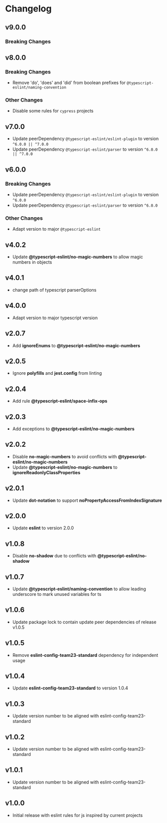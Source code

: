 # Changelog

## v9.0.0

### Breaking Changes

## v8.0.0

### Breaking Changes

- Remove 'do', 'does' and 'did' from boolean prefixes for `@typescript-eslint/naming-convention`

### Other Changes

- Disable some rules for `cypress` projects

## v7.0.0

- Update peerDependency `@typescript-eslint/eslint-plugin` to version `^6.0.0 || ^7.0.0`
- Update peerDependency `@typescript-eslint/parser` to version `^6.0.0 || ^7.0.0`

## v6.0.0

### Breaking Changes

- Update peerDependency `@typescript-eslint/eslint-plugin` to version `^6.0.0`
- Update peerDependency `@typescript-eslint/parser` to version `^6.0.0`

### Other Changes

- Adapt version to major `@typescript-eslint`

## v4.0.2

- Update **@typescript-eslint/no-magic-numbers** to allow magic numbers in objects

## v4.0.1

- change path of typescript parserOptions

## v4.0.0

- Adapt version to major typescript version

## v2.0.7

- Add **ignoreEnums** to **@typescript-eslint/no-magic-numbers**

## v2.0.5

- Ignore **polyfills** and **jest.config** from linting

## v2.0.4

- Add rule **@typescript-eslint/space-infix-ops**

## v2.0.3

- Add exceptions to **@typescript-eslint/no-magic-numbers**

## v2.0.2

- Disable **no-magic-numbers** to avoid conflicts with **@typescript-eslint/no-magic-numbers**
- Update **@typescript-eslint/no-magic-numbers** to **ignoreReadonlyClassProperties**

## v2.0.1

- Update **dot-notation** to support **noPropertyAccessFromIndexSignature**

## v2.0.0

- Update **eslint** to version 2.0.0

## v1.0.8

- Disable **no-shadow** due to conflicts with **@typescript-eslint/no-shadow**

## v1.0.7

- Update **@typescript-eslint/naming-convention** to allow leading underscore to mark unused variables for ts

## v1.0.6

- Update package lock to contain update peer dependencies of release v1.0.5

## v1.0.5

- Remove **eslint-config-team23-standard** dependency for independent usage

## v1.0.4

- Update **eslint-config-team23-standard** to version 1.0.4

## v1.0.3

- Update version number to be aligned with eslint-config-team23-standard

## v1.0.2

- Update version number to be aligned with eslint-config-team23-standard

## v1.0.1

- Update version number to be aligned with eslint-config-team23-standard

## v1.0.0

- Initial release with eslint rules for js inspired by current projects
